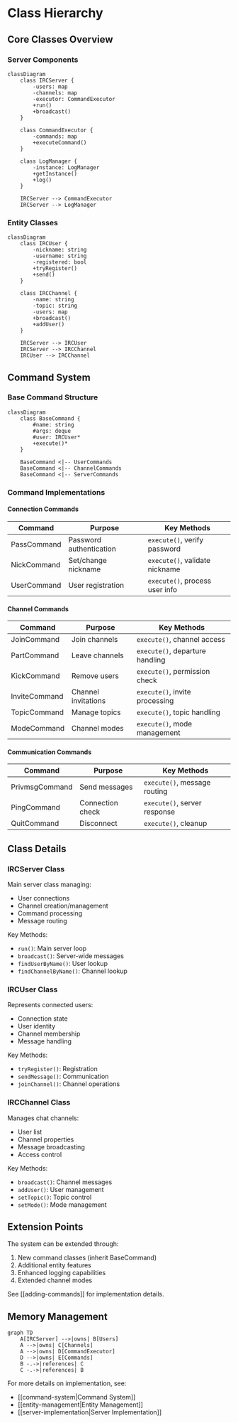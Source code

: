 # Class Hierarchy

## Core Classes Overview

### Server Components
```mermaid
classDiagram
    class IRCServer {
        -users: map
        -channels: map
        -executor: CommandExecutor
        +run()
        +broadcast()
    }
    
    class CommandExecutor {
        -commands: map
        +executeCommand()
    }
    
    class LogManager {
        -instance: LogManager
        +getInstance()
        +log()
    }
    
    IRCServer --> CommandExecutor
    IRCServer --> LogManager
```

### Entity Classes
```mermaid
classDiagram
    class IRCUser {
        -nickname: string
        -username: string
        -registered: bool
        +tryRegister()
        +send()
    }
    
    class IRCChannel {
        -name: string
        -topic: string
        -users: map
        +broadcast()
        +addUser()
    }
    
    IRCServer --> IRCUser
    IRCServer --> IRCChannel
    IRCUser --> IRCChannel
```

## Command System

### Base Command Structure
```mermaid
classDiagram
    class BaseCommand {
        #name: string
        #args: deque
        #user: IRCUser*
        +execute()*
    }
    
    BaseCommand <|-- UserCommands
    BaseCommand <|-- ChannelCommands
    BaseCommand <|-- ServerCommands
```

### Command Implementations

#### Connection Commands
| Command | Purpose | Key Methods |
|---------|---------|-------------|
| PassCommand | Password authentication | `execute()`, verify password |
| NickCommand | Set/change nickname | `execute()`, validate nickname |
| UserCommand | User registration | `execute()`, process user info |

#### Channel Commands
| Command | Purpose | Key Methods |
|---------|---------|-------------|
| JoinCommand | Join channels | `execute()`, channel access |
| PartCommand | Leave channels | `execute()`, departure handling |
| KickCommand | Remove users | `execute()`, permission check |
| InviteCommand | Channel invitations | `execute()`, invite processing |
| TopicCommand | Manage topics | `execute()`, topic handling |
| ModeCommand | Channel modes | `execute()`, mode management |

#### Communication Commands
| Command | Purpose | Key Methods |
|---------|---------|-------------|
| PrivmsgCommand | Send messages | `execute()`, message routing |
| PingCommand | Connection check | `execute()`, server response |
| QuitCommand | Disconnect | `execute()`, cleanup |

## Class Details

### IRCServer Class
Main server class managing:
- User connections
- Channel creation/management
- Command processing
- Message routing

Key Methods:
- `run()`: Main server loop
- `broadcast()`: Server-wide messages
- `findUserByName()`: User lookup
- `findChannelByName()`: Channel lookup

### IRCUser Class
Represents connected users:
- Connection state
- User identity
- Channel membership
- Message handling

Key Methods:
- `tryRegister()`: Registration
- `sendMessage()`: Communication
- `joinChannel()`: Channel operations

### IRCChannel Class
Manages chat channels:
- User list
- Channel properties
- Message broadcasting
- Access control

Key Methods:
- `broadcast()`: Channel messages
- `addUser()`: User management
- `setTopic()`: Topic control
- `setMode()`: Mode management

## Extension Points
The system can be extended through:
1. New command classes (inherit BaseCommand)
2. Additional entity features
3. Enhanced logging capabilities
4. Extended channel modes

See [[adding-commands]] for implementation details.

## Memory Management
```mermaid
graph TD
    A[IRCServer] -->|owns| B[Users]
    A -->|owns| C[Channels]
    A -->|owns| D[CommandExecutor]
    D -->|owns| E[Commands]
    B -.->|references| C
    C -.->|references| B
```

For more details on implementation, see:
- [[command-system|Command System]]
- [[entity-management|Entity Management]]
- [[server-implementation|Server Implementation]]
